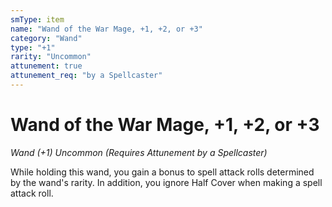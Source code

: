 ```yaml
---
smType: item
name: "Wand of the War Mage, +1, +2, or +3"
category: "Wand"
type: "+1"
rarity: "Uncommon"
attunement: true
attunement_req: "by a Spellcaster"
---
```


# Wand of the War Mage, +1, +2, or +3
*Wand (+1) Uncommon (Requires Attunement by a Spellcaster)*

While holding this wand, you gain a bonus to spell attack rolls determined by the wand's rarity. In addition, you ignore Half Cover when making a spell attack roll.
